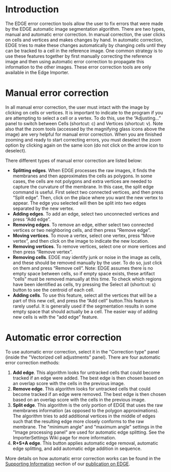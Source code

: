 # Introduction #
The EDGE error correction tools allow the user to fix errors that were made by the EDGE automatic image segmentation algorithm. There are two types, manual and automatic error correction. In manual correction, the user clicks on cells and vertices and makes changes by hand. In automatic correction, EDGE tries to make these changes automatically by changing cells until they can be tracked to a cell in the reference image. One common strategy is to use these features together by first manually correcting the reference image and then using automatic error correction to propagate this information to the other images. These error correction tools are only available in the Edge Importer.


# Manual error correction #

In all manual error correction, the user must intact with the image by clicking on cells or vertices. It is important to indicate to the program if you are attempting to select a cell or a vertex. To do this, use the “Adjusting...” panel to switch between Cells (shortcut: c) and Vertices (shortcut: v). Note also that the zoom tools (accessed by the magnifying glass icons above the image) are very helpful for manual error correction. When you are finished zooming and ready to start correcting errors, you must deselect the zoom option by clicking again on the same icon (do not click on the arrow icon to deselect).

There different types of manual error correction are listed below:

  * **Splitting edges**. When EDGE processes the raw images, it finds the membranes and then approximates the cells as polygons. In some cases, the cells are not polygons and extra vertices are needed to capture the curvature of the membrane. In this case, the split edge command is useful. First select two connected vertices, and then press “Split edge”. Then, click on the place where you want the new vertex to appear. The edge you selected will then be split into two edges separated by the new vertex.
  * **Adding edges**. To add an edge, select two unconnected vertices and press “Add edge”.
  * **Removing edges**. To remove an edge, either select two connected vertices or two neighboring cells, and then press “Remove edge”.
  * **Moving vertices**. To move a vertex, select one vertex, press “Move vertex”, and then click on the image to indicate the new location.
  * **Removing vertices**. To remove vertices, select one or more vertices and then press “Remove vertex”.
  * **Removing cells**. EDGE may identify junk or noise in the image as cells, and these should be removed manually by the user. To do so, just click on them and press “Remove cell”. Note: EDGE assumes there is no empty space between cells, so if empty space exists, these artifact “cells” must be removed manually at this time. To check which regions have been identified as cells, try pressing the Select all (shortcut: s) button to see the centroid of each cell.
  * **Adding cells**. To use this feature, select all the vertices that will be a part of this new cell, and press the “Add cell” button.This feature is rarely useful. It is generally used if the segmentation results in some empty space that should actually be a cell. The easier way of adding new cells is with the "add edge" feature.

# Automatic error correction #
To use automatic error correction, select it in the "Correction type" panel (inside the "Vectorized cell adjustments" panel). There are four automatic error correction methods:

  1. **Add edge**. This algorithm looks for untracked cells that could become tracked if an edge were added. The best edge is then chosen based on an overlap score with the cells in the previous image.
  1. **Remove edge**. This algorithm looks for untracked cells that could become tracked if an edge were removed.  The best edge is then chosen based on an overlap score with the cells in the previous image.
  1. **Split edge**. This algorithm is the only portion of EDGE that uses the raw membranes information (as opposed to the polygon approximations). The algorithm tries to add additional vertices in the middle of edges such that the resulting edge more closely conforms to the raw membrane. The "minimum angle" and "maximum angle" settings in the "Image processing panel" are used for automatic edge splitting. See the ImporterSettings Wiki page for more information.
  1. **R+S+A edge**. This button applies automatic edge removal, automatic edge splitting, and add automatic edge addition in sequence.

More details on how automatic error correction works can be found in the [Supporting Information](http://people.seas.harvard.edu/~mgelbart/publications/Gelbart2012_SI.pdf) section of our [publication on EDGE](http://people.seas.harvard.edu/~mgelbart/publications/Gelbart2012.pdf).